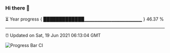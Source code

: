 ### Hi there 👋

⏳ Year progress { █████████████▁▁▁▁▁▁▁▁▁▁▁▁▁▁▁▁▁ } 46.37 %

---

⏰ Updated on Sat, 19 Jun 2021 06:13:04 GMT

![Progress Bar CI](https://github.com/liununu/liununu/workflows/Progress%20Bar%20CI/badge.svg)
